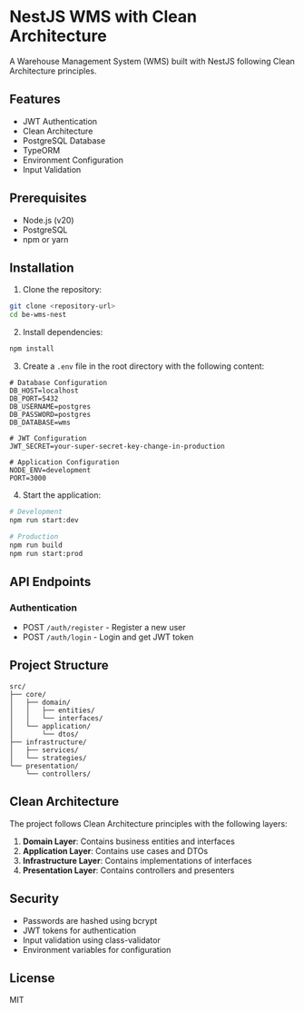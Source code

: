 # NestJS WMS with Clean Architecture

A Warehouse Management System (WMS) built with NestJS following Clean Architecture principles.

## Features

- JWT Authentication
- Clean Architecture
- PostgreSQL Database
- TypeORM
- Environment Configuration
- Input Validation

## Prerequisites

- Node.js (v20)
- PostgreSQL
- npm or yarn

## Installation

1. Clone the repository:
```bash
git clone <repository-url>
cd be-wms-nest
```

2. Install dependencies:
```bash
npm install
```

3. Create a `.env` file in the root directory with the following content:
```env
# Database Configuration
DB_HOST=localhost
DB_PORT=5432
DB_USERNAME=postgres
DB_PASSWORD=postgres
DB_DATABASE=wms

# JWT Configuration
JWT_SECRET=your-super-secret-key-change-in-production

# Application Configuration
NODE_ENV=development
PORT=3000
```

4. Start the application:
```bash
# Development
npm run start:dev

# Production
npm run build
npm run start:prod
```

## API Endpoints

### Authentication

- POST `/auth/register` - Register a new user
- POST `/auth/login` - Login and get JWT token

## Project Structure

```
src/
├── core/
│   ├── domain/
│   │   ├── entities/
│   │   └── interfaces/
│   └── application/
│       └── dtos/
├── infrastructure/
│   ├── services/
│   └── strategies/
└── presentation/
    └── controllers/
```

## Clean Architecture

The project follows Clean Architecture principles with the following layers:

1. **Domain Layer**: Contains business entities and interfaces
2. **Application Layer**: Contains use cases and DTOs
3. **Infrastructure Layer**: Contains implementations of interfaces
4. **Presentation Layer**: Contains controllers and presenters

## Security

- Passwords are hashed using bcrypt
- JWT tokens for authentication
- Input validation using class-validator
- Environment variables for configuration

## License

MIT
